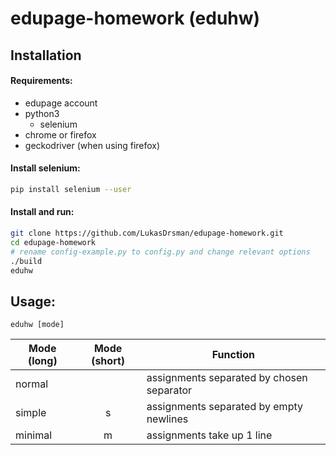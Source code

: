 # edupage-homework (eduhw)
## Installation
#### Requirements:
* edupage account
* python3
  * selenium
* chrome or firefox
* geckodriver (when using firefox)

#### Install selenium:
```sh
pip install selenium --user
```

#### Install and run:
```sh
git clone https://github.com/LukasDrsman/edupage-homework.git
cd edupage-homework
# rename config-example.py to config.py and change relevant options
./build
eduhw
```

## Usage:
```
eduhw [mode]
```
| Mode (long)   |Mode (short)| Function                                    |
| ------------- |:----------:|--------------                               |
| normal        |            | assignments separated by chosen separator   |
| simple        | s          | assignments separated by empty newlines     |
| minimal       | m          | assignments take up 1 line                  |
<br>
